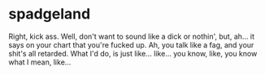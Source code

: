 # spadgeland

Right, kick ass. Well, don't want to sound like a dick or nothin', but, ah... it says on your chart that you're fucked up. Ah, you talk like a fag, and your shit's all retarded. What I'd do, is just like... like... you know, like, you know what I mean, like... 
